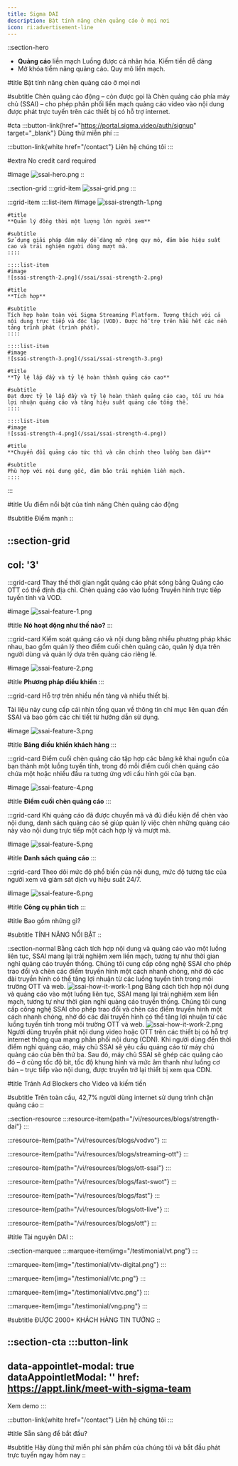 ```yaml
---
title: Sigma DAI
description: Bật tính năng chèn quảng cáo ở mọi nơi
icon: ri:advertisement-line
---
```


::section-hero
- **Quảng cáo** liền mạch Luồng được cá nhân hóa. Kiếm tiền dễ dàng
- Mở khóa tiềm năng quảng cáo. Quy mô liền mạch.

#title
Bật tính năng chèn quảng cáo ở mọi nơi

#subtitle
Chèn quảng cáo động – còn được gọi là Chèn quảng cáo phía máy chủ (SSAI) – cho phép phân phối liền mạch quảng cáo video vào nội dung được phát trực tuyến trên các thiết bị có hỗ trợ internet.

#cta
  :::button-link{href="https://portal.sigma.video/auth/signup" target="_blank"}
  Dùng thử miễn phí
  :::

  :::button-link{white href="/contact"}
  Liên hệ chúng tôi
  :::

#extra
No credit card required

#image
![ssai-hero.png](/ssai/ssai-hero.png)
::

::section-grid
  :::grid-item
  ![ssai-grid.png](/ssai/ssai-grid.png)
  :::

  :::grid-item
    ::::list-item
    #image
    ![ssai-strength-1.png](/ssai/ssai-strength-1.png)
    
    #title
    **Quản lý đồng thời một lượng lớn người xem**
    
    #subtitle
    Sử dụng giải pháp đám mây dễ dàng mở rộng quy mô, đảm bảo hiệu suất cao và trải nghiệm người dùng mượt mà.
    ::::
  
    ::::list-item
    #image
    ![ssai-strength-2.png](/ssai/ssai-strength-2.png)
    
    #title
    **Tích hợp**
    
    #subtitle
    Tích hợp hoàn toàn với Sigma Streaming Platform. Tương thích với cả nội dung trực tiếp và độc lập (VOD). Được hỗ trợ trên hầu hết các nền tảng trình phát (trình phát).
    ::::
  
    ::::list-item
    #image
    ![ssai-strength-3.png](/ssai/ssai-strength-3.png)
    
    #title
    **Tỷ lệ lấp đầy và tỷ lệ hoàn thành quảng cáo cao**
    
    #subtitle
    Đạt được tỷ lệ lấp đầy và tỷ lệ hoàn thành quảng cáo cao, tối ưu hóa lợi nhuận quảng cáo và tăng hiệu suất quảng cáo tổng thể.
    ::::
  
    ::::list-item
    #image
    ![ssai-strength-4.png](/ssai/ssai-strength-4.png))
    
    #title
    **Chuyển đổi quảng cáo tức thì và căn chỉnh theo luồng ban đầu**
    
    #subtitle
    Phù hợp với nội dung gốc, đảm bảo trải nghiệm liền mạch.
    ::::
  :::

#title
Ưu điểm nổi bật của tính năng Chèn quảng cáo động

#subtitle
Điểm mạnh
::

::section-grid
---
col: '3'
---
  :::grid-card
  Thay thế thời gian ngắt quảng cáo phát sóng bằng Quảng cáo OTT có thể định địa chỉ. Chèn quảng cáo vào luồng Truyền hình trực tiếp tuyến tính và VOD.
  
  #image
  ![ssai-feature-1.png](/ssai/ssai-feature-1.png)
  
  #title
  **Nó hoạt động như thế nào?**
  :::

  :::grid-card
  Kiểm soát quảng cáo và nội dung bằng nhiều phương pháp khác nhau, bao gồm quản lý theo điểm cuối chèn quảng cáo, quản lý dựa trên người dùng và quản lý dựa trên quảng cáo riêng lẻ.
  
  #image
  ![ssai-feature-2.png](/ssai/ssai-feature-2.png)
  
  #title
  **Phương pháp điều khiển**
  :::

  :::grid-card
  Hỗ trợ trên nhiều nền tảng và nhiều thiết bị.
  
  Tài liệu này cung cấp cái nhìn tổng quan về thông tin chỉ mục liên quan đến SSAI và bao gồm các chi tiết từ hướng dẫn sử dụng.
  
  #image
  ![ssai-feature-3.png](/ssai/ssai-feature-3.png)
  
  #title
  **Bảng điều khiển khách hàng**
  :::

  :::grid-card
  Điểm cuối chèn quảng cáo tập hợp các bảng kê khai nguồn của bạn thành một luồng tuyến tính, trong đó mỗi điểm cuối chèn quảng cáo chứa một hoặc nhiều đầu ra tương ứng với cấu hình gói của bạn.
  
  #image
  ![ssai-feature-4.png](/ssai/ssai-feature-4.png)
  
  #title
  **Điểm cuối chèn quảng cáo**
  :::

  :::grid-card
  Khi quảng cáo đã được chuyển mã và đủ điều kiện để chèn vào nội dung, danh sách quảng cáo sẽ giúp quản lý việc chèn những quảng cáo này vào nội dung trực tiếp một cách hợp lý và mượt mà.
  
  #image
  ![ssai-feature-5.png](/ssai/ssai-feature-5.png)
  
  #title
  **Danh sách quảng cáo**
  :::

  :::grid-card
  Theo dõi mức độ phổ biến của nội dung, mức độ tương tác của người xem và giám sát dịch vụ hiệu suất 24/7.
  
  #image
  ![ssai-feature-6.png](/ssai/ssai-feature-6.png)
  
  #title
  **Công cụ phân tích**
  :::

#title
Bao gồm những gì?

#subtitle
TÍNH NĂNG NỔI BẬT
::

::section-normal
Bằng cách tích hợp nội dung và quảng cáo vào một luồng liên tục, SSAI mang lại trải nghiệm xem liền mạch, tương tự như thời gian nghỉ quảng cáo truyền thống. Chúng tôi cung cấp công nghệ SSAI cho phép trao đổi và chèn các điểm truyền hình một cách nhanh chóng, nhờ đó các đài truyền hình có thể tăng lợi nhuận từ các luồng tuyến tính trong môi trường OTT và web.
![ssai-how-it-work-1.png](/ssai/ssai-how-it-work-1.png)
Bằng cách tích hợp nội dung và quảng cáo vào một luồng liên tục, SSAI mang lại trải nghiệm xem liền mạch, tương tự như thời gian nghỉ quảng cáo truyền thống. Chúng tôi cung cấp công nghệ SSAI cho phép trao đổi và chèn các điểm truyền hình một cách nhanh chóng, nhờ đó các đài truyền hình có thể tăng lợi nhuận từ các luồng tuyến tính trong môi trường OTT và web.
![ssai-how-it-work-2.png](/ssai/ssai-how-it-work-2.png)
Người dùng truyền phát nội dung video hoặc OTT trên các thiết bị có hỗ trợ internet thông qua mạng phân phối nội dung (CDN). Khi người dùng đến thời điểm nghỉ quảng cáo, máy chủ SSAI sẽ yêu cầu quảng cáo từ máy chủ quảng cáo của bên thứ ba. Sau đó, máy chủ SSAI sẽ ghép các quảng cáo đó – ở cùng tốc độ bit, tốc độ khung hình và mức âm thanh như luồng cơ bản – trực tiếp vào nội dung, được truyền trở lại thiết bị xem qua CDN.

#title
Tránh Ad Blockers cho Video và kiếm tiền

#subtitle
Trên toàn cầu, 42,7% người dùng internet sử dụng trình chặn quảng cáo
::

::section-resource
  :::resource-item{path="/vi/resources/blogs/strength-dai"}
  :::

  :::resource-item{path="/vi/resources/blogs/vodvo"}
  :::

  :::resource-item{path="/vi/resources/blogs/streaming-ott"}
  :::

  :::resource-item{path="/vi/resources/blogs/ott-ssai"}
  :::

  :::resource-item{path="/vi/resources/blogs/fast-swot"}
  :::

  :::resource-item{path="/vi/resources/blogs/fast"}
  :::

  :::resource-item{path="/vi/resources/blogs/ott-live"}
  :::

  :::resource-item{path="/vi/resources/blogs/ott"}
  :::

#title
Tài nguyên DAI
::

::section-marquee
  :::marquee-item{img="/testimonial/vt.png"}
  :::

  :::marquee-item{img="/testimonial/vtv-digital.png"}
  :::

  :::marquee-item{img="/testimonial/vtc.png"}
  :::

  :::marquee-item{img="/testimonial/vtvc.png"}
  :::

  :::marquee-item{img="/testimonial/vng.png"}
  :::

#subtitle
ĐƯỢC 2000+ KHÁCH HÀNG TIN TƯỞNG
::

::section-cta
  :::button-link
  ---
  data-appointlet-modal: true
  dataAppointletModal: ''
  href: https://appt.link/meet-with-sigma-team
  ---
  Xem demo
  :::

  :::button-link{white href="/contact"}
  Liên hệ chúng tôi
  :::

#title
Sẵn sàng để bắt đầu?

#subtitle
Hãy dùng thử miễn phí sản phẩm của chúng tôi và bắt đầu phát trực tuyến ngay hôm nay
::
